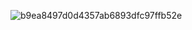 


![b9ea8497d0d4357ab6893dfc97ffb52e](https://github.com/user-attachments/assets/0f074913-9b68-4581-b751-3eb5c9781e3e)
